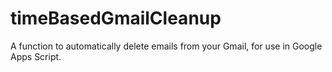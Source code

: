 # timeBasedGmailCleanup
A function to automatically delete emails from your Gmail, for use in Google Apps Script.
